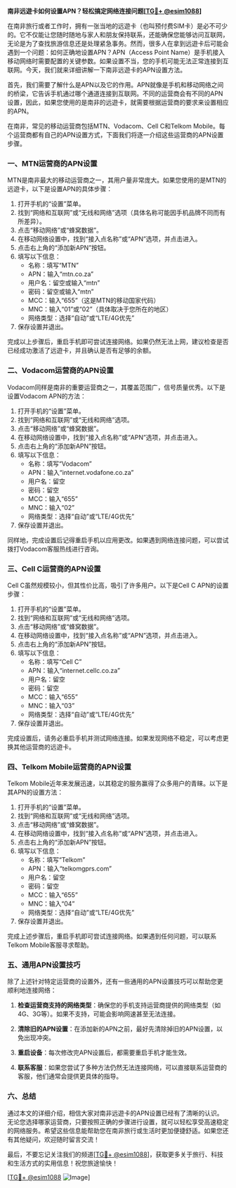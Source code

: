 **南非远遊卡如何设置APN？轻松搞定网络连接问题[[TG💪+ @esim1088](https://t.me/s/esim1088)]**

在南非旅行或者工作时，拥有一张当地的远遊卡（也叫预付费SIM卡）是必不可少的。它不仅能让您随时随地与家人和朋友保持联系，还能确保您能够访问互联网，无论是为了查找旅游信息还是处理紧急事务。然而，很多人在拿到远遊卡后可能会遇到一个问题：如何正确地设置APN？APN（Access Point Name）是手机接入移动网络时需要配置的关键参数。如果设置不当，您的手机可能无法正常连接到互联网。今天，我们就来详细讲解一下南非远遊卡的APN设置方法。

首先，我们需要了解什么是APN以及它的作用。APN就像是手机和移动网络之间的桥梁，它告诉手机通过哪个通道连接到互联网。不同的运营商会有不同的APN设置，因此，如果您使用的是南非的远遊卡，就需要根据运营商的要求来设置相应的APN。

在南非，常见的移动运营商包括MTN、Vodacom、Cell C和Telkom Mobile。每个运营商都有自己的APN设置方式，下面我们将逐一介绍这些运营商的APN设置步骤。

### **一、MTN运营商的APN设置**

MTN是南非最大的移动运营商之一，其用户量非常庞大。如果您使用的是MTN的远遊卡，以下是设置APN的具体步骤：

1. 打开手机的“设置”菜单。
2. 找到“网络和互联网”或“无线和网络”选项（具体名称可能因手机品牌不同而有所差异）。
3. 点击“移动网络”或“蜂窝数据”。
4. 在移动网络设置中，找到“接入点名称”或“APN”选项，并点击进入。
5. 点击右上角的“添加新APN”按钮。
6. 填写以下信息：
   - 名称：填写“MTN”
   - APN：输入“mtn.co.za”
   - 用户名：留空或输入“mtn”
   - 密码：留空或输入“mtn”
   - MCC：输入“655”（这是MTN的移动国家代码）
   - MNC：输入“01”或“02”（具体取决于您所在的地区）
   - 网络类型：选择“自动”或“LTE/4G优先”
7. 保存设置并退出。

完成以上步骤后，重启手机即可尝试连接网络。如果仍然无法上网，建议检查是否已经成功激活了远遊卡，并且确认是否有足够的余额。

### **二、Vodacom运营商的APN设置**

Vodacom同样是南非的重要运营商之一，其覆盖范围广，信号质量优秀。以下是设置Vodacom APN的方法：

1. 打开手机的“设置”菜单。
2. 找到“网络和互联网”或“无线和网络”选项。
3. 点击“移动网络”或“蜂窝数据”。
4. 在移动网络设置中，找到“接入点名称”或“APN”选项，并点击进入。
5. 点击右上角的“添加新APN”按钮。
6. 填写以下信息：
   - 名称：填写“Vodacom”
   - APN：输入“internet.vodafone.co.za”
   - 用户名：留空
   - 密码：留空
   - MCC：输入“655”
   - MNC：输入“02”
   - 网络类型：选择“自动”或“LTE/4G优先”
7. 保存设置并退出。

同样地，完成设置后记得重启手机以应用更改。如果遇到网络连接问题，可以尝试拨打Vodacom客服热线进行咨询。

### **三、Cell C运营商的APN设置**

Cell C虽然规模较小，但其性价比高，吸引了许多用户。以下是Cell C APN的设置步骤：

1. 打开手机的“设置”菜单。
2. 找到“网络和互联网”或“无线和网络”选项。
3. 点击“移动网络”或“蜂窝数据”。
4. 在移动网络设置中，找到“接入点名称”或“APN”选项，并点击进入。
5. 点击右上角的“添加新APN”按钮。
6. 填写以下信息：
   - 名称：填写“Cell C”
   - APN：输入“internet.cellc.co.za”
   - 用户名：留空
   - 密码：留空
   - MCC：输入“655”
   - MNC：输入“03”
   - 网络类型：选择“自动”或“LTE/4G优先”
7. 保存设置并退出。

完成设置后，请务必重启手机并测试网络连接。如果发现网络不稳定，可以考虑更换其他运营商的远遊卡。

### **四、Telkom Mobile运营商的APN设置**

Telkom Mobile近年来发展迅速，以其稳定的服务赢得了众多用户的青睐。以下是其APN的设置方法：

1. 打开手机的“设置”菜单。
2. 找到“网络和互联网”或“无线和网络”选项。
3. 点击“移动网络”或“蜂窝数据”。
4. 在移动网络设置中，找到“接入点名称”或“APN”选项，并点击进入。
5. 点击右上角的“添加新APN”按钮。
6. 填写以下信息：
   - 名称：填写“Telkom”
   - APN：输入“telkomgprs.com”
   - 用户名：留空
   - 密码：留空
   - MCC：输入“655”
   - MNC：输入“04”
   - 网络类型：选择“自动”或“LTE/4G优先”
7. 保存设置并退出。

完成上述步骤后，重启手机即可尝试连接网络。如果遇到任何问题，可以联系Telkom Mobile客服寻求帮助。

### **五、通用APN设置技巧**

除了上述针对特定运营商的设置外，还有一些通用的APN设置技巧可以帮助您更顺利地连接网络：

1. **检查运营商支持的网络类型**：确保您的手机支持运营商提供的网络类型（如4G、3G等）。如果不支持，可能会影响网速甚至无法连接。
   
2. **清除旧的APN设置**：在添加新的APN之前，最好先清除掉旧的APN设置，以免出现冲突。

3. **重启设备**：每次修改完APN设置后，都需要重启手机才能生效。

4. **联系客服**：如果您尝试了多种方法仍然无法连接网络，可以直接联系运营商的客服，他们通常会提供更具体的指导。

### **六、总结**

通过本文的详细介绍，相信大家对南非远遊卡的APN设置已经有了清晰的认识。无论您选择哪家运营商，只要按照正确的步骤进行设置，就可以轻松享受高速稳定的网络服务。希望这些信息能帮助您在南非旅行或生活时更加便捷舒适。如果您还有其他疑问，欢迎随时留言交流！

最后，不要忘记关注我们的频道[[TG💪+ @esim1088](https://t.me/s/esim1088)]，获取更多关于旅行、科技和生活方式的实用信息！祝您旅途愉快！

[[TG💪+ @esim1088](https://t.me/s/esim1088) ![Image](https://i.postimg.cc/4NQfJmqS/Snipaste-2025-05-13-00-14-12.png)]